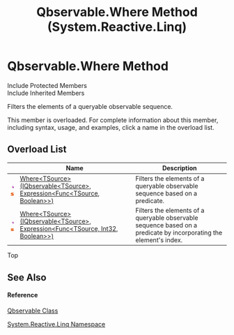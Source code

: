 ﻿---
title: Qbservable.Where Method  (System.Reactive.Linq)
TOCTitle: Where Method
ms:assetid: Overload:System.Reactive.Linq.Qbservable.Where
ms:mtpsurl: https://msdn.microsoft.com/en-us/library/system.reactive.linq.qbservable.where(v=VS.103)
ms:contentKeyID: 36068664
ms.date: 06/28/2011
mtps_version: v=VS.103
f1_keywords:
- System.Reactive.Linq.Qbservable.Where
- System.Reactive.Linq.Qbservable.Where``1
dev_langs:
- CSharp
- JScript
- VB
- FSharp
---

# Qbservable.Where Method

Include Protected Members  
Include Inherited Members  

Filters the elements of a queryable observable sequence.

This member is overloaded. For complete information about this member, including syntax, usage, and examples, click a name in the overload list.

## Overload List

<table>
<thead>
<tr class="header">
<th> </th>
<th>Name</th>
<th>Description</th>
</tr>
</thead>
<tbody>
<tr class="odd">
<td><img src="images\Hh303103.pubmethod(en-us,VS.103).gif" title="Public method" alt="Public method" /><img src="images\Hh244319.static(en-us,VS.103).gif" title="Static member" alt="Static member" /></td>
<td><a href="https://msdn.microsoft.com/en-us/library/m:system.reactive.linq.qbservable.where%60%601(system.reactive.linq.iqbservable%7b%60%600%7d%2csystem.linq.expressions.expression%7bsystem.func%7b%60%600%2csystem.boolean%7d%7d)(v=VS.103)">Where&lt;TSource&gt;(IQbservable&lt;TSource&gt;, Expression&lt;Func&lt;TSource, Boolean&gt;&gt;)</a></td>
<td>Filters the elements of a queryable observable sequence based on a predicate.</td>
</tr>
<tr class="even">
<td><img src="images\Hh303103.pubmethod(en-us,VS.103).gif" title="Public method" alt="Public method" /><img src="images\Hh244319.static(en-us,VS.103).gif" title="Static member" alt="Static member" /></td>
<td><a href="https://msdn.microsoft.com/en-us/library/m:system.reactive.linq.qbservable.where%60%601(system.reactive.linq.iqbservable%7b%60%600%7d%2csystem.linq.expressions.expression%7bsystem.func%7b%60%600%2csystem.int32%2csystem.boolean%7d%7d)(v=VS.103)">Where&lt;TSource&gt;(IQbservable&lt;TSource&gt;, Expression&lt;Func&lt;TSource, Int32, Boolean&gt;&gt;)</a></td>
<td>Filters the elements of a queryable observable sequence based on a predicate by incorporating the element's index.</td>
</tr>
</tbody>
</table>

Top

## See Also

#### Reference

[Qbservable Class](hh211693\(v=vs.103\).md)

[System.Reactive.Linq Namespace](hh211929\(v=vs.103\).md)


